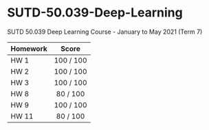 # SUTD-50.039-Deep-Learning
SUTD 50.039 Deep Learning Course - January to May 2021 (Term 7)

| Homework    | Score      |
| ----------- |:---------: |
| HW 1        | 100 / 100  |
| HW 2        | 100 / 100  |
| HW 3        | 100 / 100  |
| HW 8        | 80 / 100   |
| HW 9        | 100 / 100  |
| HW 11       | 80 / 100   |
